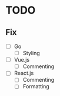 # TODO

## Fix

- [ ] Go
  - [ ] Styling
- [ ] Vue.js
  - [ ] Commenting
- [ ] React.js
  - [ ] Commenting
  - [ ] Formatting
